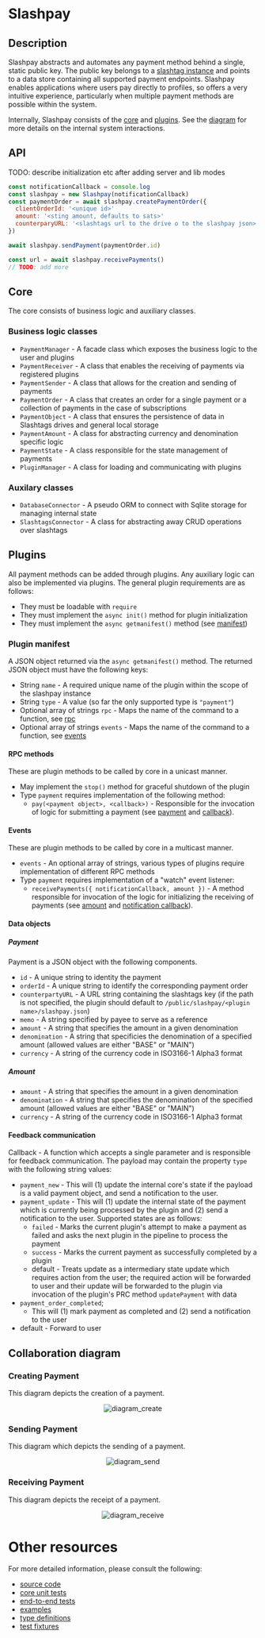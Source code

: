# Slashpay

## Description 
Slashpay abstracts and automates any payment method behind a single, static public key. The public key belongs to a [slashtag instance](https://github.com/synonymdev/slashtags/tree/master/packages/slashtag) and points to a data store containing all supported payment endpoints. Slashpay enables applications where users pay directly to profiles, so offers a very intuitive experience, particularly when multiple payment methods are possible within the system.  

Internally, Slashpay consists of the [core](#core) and [plugins](#plugins). See the [diagram](#collaboration-diagram) for more details on the internal system interactions.

## API
TODO: describe initialization etc after adding server and lib modes

```javascript
const notificationCallback = console.log
const slashpay = new Slashpay(notificationCallback)
const paymentOrder = await slashpay.createPaymentOrder({
  clientOrderId: '<unique id>'
  amount: '<sting amount, defaults to sats>'
  counterparyURL: '<slashtags url to the drive o to the slashpay json>'
})

await slashpay.sendPayment(paymentOrder.id)

const url = await slashpay.receivePayments()
// TODO: add more
```
## Core
The core consists of business logic and auxiliary classes. 

### Business logic classes
- `PaymentManager` - A facade class which exposes the business logic to the user and plugins
- `PaymentReceiver` - A class that enables the receiving of payments via registered plugins
- `PaymentSender` - A class that allows for the creation and sending of payments
- `PaymentOrder` - A class that creates an order for a single payment or a collection of payments in the case of subscriptions
- `PaymentObject` - A class that ensures the persistence of data in Slashtags drives and general local storage
- `PaymentAmount` - A class for abstracting currency and denomination specific logic
- `PaymentState` - A class responsible for the state management of payments
- `PluginManager` - A class for loading and communicating with plugins

### Auxilary classes
- `DatabaseConnector` - A pseudo ORM to connect with Sqlite storage for managing internal state
- `SlashtagsConnector` - A class for abstracting away CRUD operations over slashtags

## Plugins
All payment methods can be added through plugins. Any auxiliary logic can also be implemented via plugins. The general plugin requirements are as follows:
- They must be loadable with `require`
- They must implement the `async init()` method for plugin initialization
- They must implement the `async getmanifest()` method (see [manifest](#plugin-manifest))

### Plugin manifest
A JSON object returned via the `async getmanifest()` method. The returned JSON object must have the following keys:
- String `name` - A required unique name of the plugin within the scope of the slashpay instance
- String `type` - A value (so far the only supported type is `"payment"`)
- Optional array of strings `rpc` - Maps the name of the command to a function, see [rpc](#rpc-methods)
- Optional array of strings `events` - Maps the name of the command to a function, see [events](#events)

#### RPC methods
These are plugin methods to be called by core in a unicast manner.
- May implement the `stop()` method for graceful shutdown of the plugin
- Type `payment` requires implementation of the following method:
  - `pay(<payment object>, <callback>)` - Responsible for the invocation of logic for submitting a payment (see [payment](#payment) and [callback](#feedback-communication)).

#### Events
These are plugin methods to be called by core in a multicast manner. 
- `events` - An optional array of strings, various types of plugins require implementation of different RPC methods
- Type `payment` requires implementation of a "watch" event listener:
  - `receivePayments({ notificationCallback, amount })` - A method responsible for invocation of the logic for initializing the receiving of payments (see [amount](#amount) and [notification callback](#feedback-communication)).

#### Data objects

##### Payment
Payment is a JSON object with the following components. 
- `id` - A unique string to identity the payment
- `orderId` - A unique string to identify the corresponding payment order
- `counterpartyURL` - A URL string containing the slashtags key (if the path is not specified, the plugin should default to `/public/slashpay/<plugin name>/slashpay.json`)
- `memo` - A string specified by payee to serve as a reference
- `amount` - A string that specifies the amount in a given denomination
- `denomination` - A string that specificies the denomination of a specified amount (allowed values are either "BASE" or "MAIN")
- `currency` - A string of the currency code in ISO3166-1 Alpha3 format

##### Amount
- `amount` - A string that specifies the amount in a given denomination
- `denomination` - A string that specifies the denomination of the specified amount (allowed values are either "BASE" or "MAIN")
- `currency` - A string of the currency code in ISO3166-1 Alpha3 format

#### Feedback communication
Callback - A function which accepts a single parameter and is responsible for feedback communication. The payload may contain the property `type` with the following string values:
- `payment_new` - This will (1) update the internal core's state if the payload is a valid payment object, and send a notification to the user.
- `payment_update` - This will (1) update the internal state of the payment which is currently being processed by the plugin and (2) send a notification to the user. Supported states are as follows:
    - `failed` - Marks the current plugin's attempt to make a payment as failed and asks the next plugin in the pipeline to process the payment
    - `success` - Marks the current payment as successfully completed by a plugin
    - default - Treats update as a intermediary state update which requires action from the user; the required action will be forwarded to user and their update will be forwarded to the plugin via invocation of the plugin's PRC method `updatePayment` with data
- `payment_order_completed`;
  - This will (1) mark payment as completed and (2) send a notification to the user
- default - Forward to user

## Collaboration diagram

### Creating Payment
This diagram depicts the creation of a payment. 
<p align="center">
  <img alt="diagram_create" src="./docs/create.png"></img>
</p>

### Sending Payment
This diagram which depicts the sending of a payment. 
<p align="center">
  <img alt="diagram_send" src="./docs/send.png"></img>
</p>

### Receiving Payment
This diagram depicts the receipt of a payment. 
<p align="center">
  <img alt="diagram_receive" src="./docs/receive.png"></img>
</p>

# Other resources

For more detailed information, please consult the following:
- [source code](./src/)
- [core unit tests](./test/payments/)
- [end-to-end tests](./test/e2e/)
- [examples](./examples/)
- [type definitions](./types/)
- [test fixtures](./test/fixtures)
